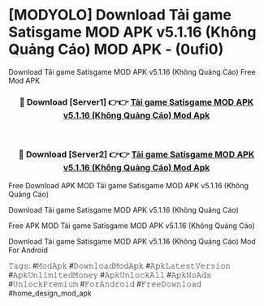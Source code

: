 # [MODYOLO] Download Tải game Satisgame MOD APK v5.1.16 (Không Quảng Cáo) MOD APK - (0ufi0)
Download Tải game Satisgame MOD APK v5.1.16 (Không Quảng Cáo) Free Mod APK

<div align="center">
<h3>🔴 Download [Server1] 👉👉 <a href="https://apk-comot.site?title=Tải_game_Satisgame_MOD_APK_v5.1.16_(Không_Quảng_Cáo)">Tải game Satisgame MOD APK v5.1.16 (Không Quảng Cáo) Mod Apk</a></h3><br>

<h3>🔴 Download [Server2] 👉👉 <a href="https://apk-comot.site?title=Tải_game_Satisgame_MOD_APK_v5.1.16_(Không_Quảng_Cáo)">Tải game Satisgame MOD APK v5.1.16 (Không Quảng Cáo) Mod Apk</a></h3>
</div>


Free Download APK MOD Tải game Satisgame MOD APK v5.1.16 (Không Quảng Cáo)

Download Tải game Satisgame MOD APK v5.1.16 (Không Quảng Cáo) 

Free APK MOD Tải game Satisgame MOD APK v5.1.16 (Không Quảng Cáo) 

Download Tải game Satisgame MOD APK v5.1.16 (Không Quảng Cáo) Mod For Android

𝚃𝚊𝚐𝚜: #𝙼𝚘𝚍𝙰𝚙𝚔 #𝙳𝚘𝚠𝚗𝚕𝚘𝚊𝚍𝙼𝚘𝚍𝙰𝚙𝚔 #𝙰𝚙𝚔𝙻𝚊𝚝𝚎𝚜𝚝𝚅𝚎𝚛𝚜𝚒𝚘𝚗 #𝙰𝚙𝚔𝚄𝚗𝚕𝚒𝚖𝚒𝚝𝚎𝚍𝙼𝚘𝚗𝚎𝚢 #𝙰𝚙𝚔𝚄𝚗𝚕𝚘𝚌𝚔𝙰𝚕𝚕 #𝙰𝚙𝚔𝙽𝚘𝙰𝚍𝚜 #𝚄𝚗𝚕𝚘𝚌𝚔𝙿𝚛𝚎𝚖𝚒𝚞𝚖 #𝙵𝚘𝚛𝙰𝚗𝚍𝚛𝚘𝚒𝚍 #𝙵𝚛𝚎𝚎𝙳𝚘𝚠𝚗𝚕𝚘𝚊𝚍 #home_design_mod_apk